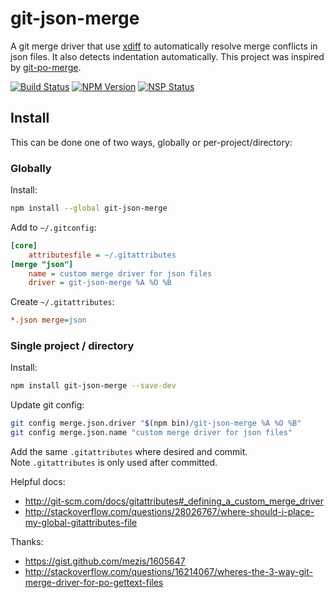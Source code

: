 # git-json-merge
A git merge driver that use [xdiff](https://github.com/dominictarr/xdiff) to automatically resolve merge conflicts in json files. It also detects indentation automatically. This project was inspired by [git-po-merge](https://github.com/beck/git-po-merge).

[![Build Status](https://travis-ci.org/jonatanpedersen/git-json-merge.svg?branch=master)](https://travis-ci.org/jonatanpedersen/git-json-merge)
[![NPM Version](https://img.shields.io/npm/v/git-json-merge.svg)](https://www.npmjs.com/package/git-json-merge)
[![NSP Status](https://nodesecurity.io/orgs/jonatanpedersen/projects/e2019c42-70f7-40dc-a5b6-92dd87c89544/badge)](https://nodesecurity.io/orgs/jonatanpedersen/projects/e2019c42-70f7-40dc-a5b6-92dd87c89544)

## Install
This can be done one of two ways, globally or per-project/directory:

### Globally
Install:
```sh
npm install --global git-json-merge
```

Add to `~/.gitconfig`:
```ini
[core]
    attributesfile = ~/.gitattributes
[merge "json"]
    name = custom merge driver for json files
    driver = git-json-merge %A %O %B
```

Create `~/.gitattributes`:
```ini
*.json merge=json
```

### Single project / directory

Install:
```sh
npm install git-json-merge --save-dev
```

Update git config:
```sh
git config merge.json.driver "$(npm bin)/git-json-merge %A %O %B"
git config merge.json.name "custom merge driver for json files"
```

Add the same `.gitattributes` where desired and commit.  
Note `.gitattributes` is only used after committed.


Helpful docs:
* http://git-scm.com/docs/gitattributes#_defining_a_custom_merge_driver
* http://stackoverflow.com/questions/28026767/where-should-i-place-my-global-gitattributes-file

Thanks:
* https://gist.github.com/mezis/1605647
* http://stackoverflow.com/questions/16214067/wheres-the-3-way-git-merge-driver-for-po-gettext-files
